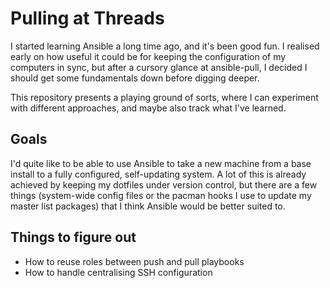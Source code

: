# Pulling at Threads

I started learning Ansible a long time ago, and it's been good fun. I realised early on how useful it could be for keeping the configuration of my computers in sync, but after a cursory glance at ansible-pull, I decided I should get some fundamentals down before digging deeper.

This repository presents a playing ground of sorts, where I can experiment with different approaches, and maybe also track what I've learned.

## Goals

I'd quite like to be able to use Ansible to take a new machine from a base install to a fully configured, self-updating system. A lot of this is already achieved by keeping my dotfiles under version control, but there are a few things (system-wide config files or the pacman hooks I use to update my master list packages) that I think Ansible would be better suited to.

## Things to figure out

- How to reuse roles between push and pull playbooks
- How to handle centralising SSH configuration
